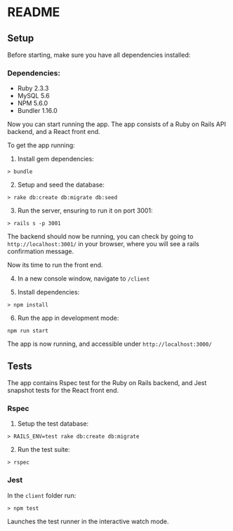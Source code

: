 # README

## Setup

Before starting, make sure you have all dependencies installed:

### Dependencies:
- Ruby 2.3.3
- MySQL 5.6
- NPM 5.6.0
- Bundler 1.16.0

Now you can start running the app. The app consists of a Ruby on Rails API backend, and a React front end.

To get the app running:

1. Install gem dependencies:
```
> bundle
```

2. Setup and seed the database:
```
> rake db:create db:migrate db:seed
```

3. Run the server, ensuring to run it on port 3001:
```
> rails s -p 3001
```

The backend should now be running, you can check by going to `http://localhost:3001/` in your browser, where you will see a rails confirmation message.

Now its time to run the front end.

4. In a new console window, navigate to `/client`

5. Install dependencies:
```
> npm install
```

6. Run the app in development mode:
```
npm run start
```

The app is now running, and accessible under `http://localhost:3000/`

## Tests

The app contains Rspec test for the Ruby on Rails backend, and Jest snapshot tests for the React front end.

### Rspec

1. Setup the test database:
```
> RAILS_ENV=test rake db:create db:migrate
```

2. Run the test suite:
```
> rspec
```

### Jest

In the `client` folder run:
```
> npm test
```
Launches the test runner in the interactive watch mode.
